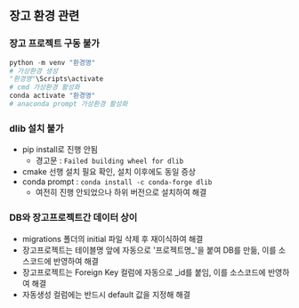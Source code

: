 ## 장고 환경 관련
### 장고 프로젝트 구동 불가
```py
python -m venv "환경명"
# 가상환경 생성
"환경명"\Scripts\activate
# cmd 가상환경 활성화
conda activate "환경명"
# anaconda prompt 가상환경 활성화
```
### dlib 설치 불가
- pip install로 진행 안됨
  - 경고문 : `Failed building wheel for dlib`
- cmake 선행 설치 필요 확인, 설치 이후에도 동일 증상
- conda prompt : `conda install -c conda-forge dlib`
  - 여전히 진행 안되었으나 하위 버전으로 설치하여 해결

### DB와 장고프로젝트간 데이터 상이
- migrations 폴더의 initial 파일 삭제 후 재이식하여 해결
- 장고프로젝트는 테이블명 앞에 자동으로 '프로젝트명_'을 붙여 DB를 만듦, 이를 소스코드에 반영하여 해결
- 장고프로젝트는 Foreign Key 컬럼에 자동으로 _id를 붙임, 이를 소스코드에 반영하여 해결
- 자동생성 컬럼에는 반드시 default 값을 지정해 해결